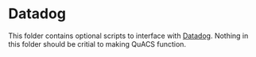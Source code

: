 # Datadog
This folder contains optional scripts to interface with [Datadog](https://www.datadoghq.com/). Nothing in this folder should be critial to making QuACS function.
